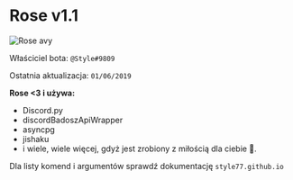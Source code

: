 Rose v1.1
=========

![Rose avy](https://i.imgur.com/Ew6dbTe.png)

Właściciel bota: `@Style#9809`

Ostatnia aktualizacja: `01/06/2019`

**Rose <3 i używa:**

*   Discord.py
*   discordBadoszApiWrapper
*   asyncpg
*   jishaku
*   i wiele, wiele więcej, gdyż jest zrobiony z miłością dla ciebie 💖.

Dla listy komend i argumentów sprawdź dokumentację `style77.github.io`
